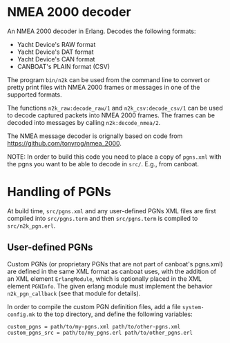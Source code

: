 # NMEA 2000 decoder

An NMEA 2000 decoder in Erlang.  Decodes the following formats:

- Yacht Device's RAW format
- Yacht Device's DAT format
- Yacht Device's CAN format
- CANBOAT's PLAIN format (CSV)

The program `bin/n2k` can be used from the command line to convert or
pretty print files with NMEA 2000 frames or messages in one of the
supported formats.

The functions `n2k_raw:decode_raw/1` and `n2k_csv:decode_csv/1` can be
used to decode captured packets into NMEA 2000 frames.  The frames can
be decoded into messages by calling `n2k:decode_nmea/2`.

The NMEA message decoder is orignally based on code from
https://github.com/tonyrog/nmea_2000.

NOTE: In order to build this code you need to place a copy of `pgns.xml`
with the pgns you want to be able to decode in `src/`.  E.g., from
canboat.

# Handling of PGNs

At build time, `src/pgns.xml` and any user-defined PGNs XML files are
first compiled into `src/pgns.term` and then
`src/pgns.term` is compiled to `src/n2k_pgn.erl`.

## User-defined PGNs

Custom PGNs (or proprietary PGNs that are not part of canboat's
pgns.xml) are defined in the same XML format as canboat uses, with the
addition of an XML element `ErlangModule`, which is optionally
placed in the XML element `PGNInfo`.  The given erlang module must
implement the behavior `n2k_pgn_callback` (see that module for
details).

In order to compile the custom PGN definition files, add a file
`system-config.mk` to the top directory, and define the following
variables:

```
custom_pgns = path/to/my-pgns.xml path/to/other-pgns.xml
custom_pgns_src = path/to/my_pgns.erl path/to/other_pgns.erl
```
